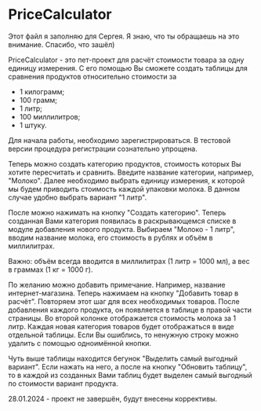 # PriceCalculator

Этот файл я заполняю для Сергея. Я знаю, что ты обращаешь на это внимание. Спасибо, что зашёл)

PriceCalculator - это пет-проект для расчёт стоимости товара за одну единицу измерения.
С его помощью Вы сможете создать таблицы для сравнения продуктов относительно стоимости за 
 - 1 килограмм;
 - 100 грамм;
 - 1 литр;
 - 100 миллилитров;
 - 1 штуку.

 Для начала работы, необходимо зарегистрироваться. В тестовой версии процедура регистрации сознательно упрощена.
 
 Теперь можно создать категорию продуктов, стоимость которых Вы хотите пересчитать и сравнить.
 Введите название категории, например, "Молоко".
 Далее необходимо выбрать единицу измерения, к которой мы будем приводить стоимость каждой упаковки молока.
 В данном случае удобно выбрать вариант "1 литр".

 После можно нажимать на кнопку "Создать категорию".
 Теперь созданная Вами категория появилась в раскрывающемся списке в модуле добавления нового продукта.
 Выбираем "Молоко - 1 литр", вводим название молока, его стоимость в рублях и объём в миллилитрах.
             
 Важно: объём всегда вводится в миллилитрах (1 литр = 1000 мл), а вес в граммах (1 кг = 1000 г).

 По желанию можно добавить примечание. Например, название интернет-магазина.
 Теперь нажимаем на кнопку "Добавить товар в расчёт". Повторяем этот шаг для всех необходимых товаров.
 После добавления каждого продукта, он появляется в таблице в правой части страницы.
 Во второй колонке отображается стоимость молока за 1 литр. 
 Каждая новая категория товаров будет отображаться в виде отдельной таблицы.
 Если Вы ошиблись, то ненужную строку можно удалить с помощью одноимённой кнопки.

 Чуть выше таблицы находится бегунок "Выделить самый выгодный вариант". Если нажать на него, а после на кнопку "Обновить таблицу", 
 то в каждой из созданных Вами таблиц будет выделен самый выгодный по стоимости вариант продукта.

 28.01.2024 - проект не завершён, будут внесены коррективы.


